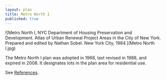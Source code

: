 ```yaml
---
layout: plan
title: Metro North I
published: true
---
```


![Metro North I, NYC Department of Housing Preservation and Development. Atlas of Urban Renewal Project Areas in the City of New York. Prepared and edited by Nathan Sobel. New York City, 1984.](Metro North I.jpg)

The Metro North I plan was adopted in 1968, last revised in 1988, and expired in 2008. It designates lots in the plan area for residential use.

See [References](http://www.urbanreviewer.org/#page=references.html).
